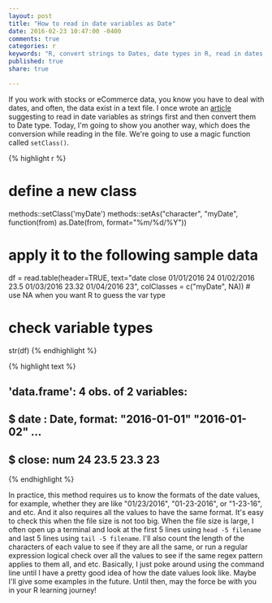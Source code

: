 ```yaml
---
layout: post
title: "How to read in date variables as Date"
date: 2016-02-23 10:47:00 -0400
comments: true
categories: r
keywords: "R, convert strings to Dates, date types in R, read in dates in R"
published: true
share: true

---
```


If you work with stocks or eCommerce data, you know you have to deal with dates, and often, the data exist in a text file. I once wrote an [article](http://masterr.org/r/how-to-convert-strings-to-dates-in-r/) suggesting to read in date variables as strings first and then convert them to Date type. Today, I'm going to show you another way, which does the conversion while reading in the file. We're going to use a magic function called `setClass()`.


{% highlight r %}
# define a new class 
methods::setClass('myDate')
methods::setAs("character", "myDate", function(from) as.Date(from, format="%m/%d/%Y"))

# apply it to the following sample data
df = read.table(header=TRUE, text="date close
01/01/2016 24
01/02/2016 23.5
01/03/2016 23.32
01/04/2016 23", colClasses = c("myDate", NA)) # use NA when you want R to guess the var type

# check variable types
str(df)
{% endhighlight %}



{% highlight text %}
## 'data.frame':	4 obs. of  2 variables:
##  $ date : Date, format: "2016-01-01" "2016-01-02" ...
##  $ close: num  24 23.5 23.3 23
{% endhighlight %}

In practice, this method requires us to know the formats of the date values, for example, whether they are like "01/23/2016", "01-23-2016", or "1-23-16", and etc. And it also requires all the values to have the same format. It's easy to check this when the file size is not too big. When the file size is large, I often open up a terminal and look at the first 5 lines using `head -5 filename` and last 5 lines using `tail -5 filename`. I'll also count the length of the characters of each value to see if they are all the same, or run a regular expression logical check over all the values to see if the same regex pattern applies to them all, and etc. Basically, I just poke around using the command line until I have a pretty good idea of how the date values look like. Maybe I'll give some examples in the future. Until then, may the force be with you in your R learning journey!
